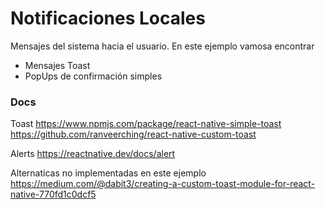 # Notificaciones Locales
Mensajes del sistema hacia el usuario. En este ejemplo vamosa encontrar 

- Mensajes Toast
- PopUps de confirmación simples

### Docs
Toast
https://www.npmjs.com/package/react-native-simple-toast
https://github.com/ranveerching/react-native-custom-toast

Alerts
https://reactnative.dev/docs/alert


Alternaticas no implementadas en este ejemplo
https://medium.com/@dabit3/creating-a-custom-toast-module-for-react-native-770fd1c0dcf5

